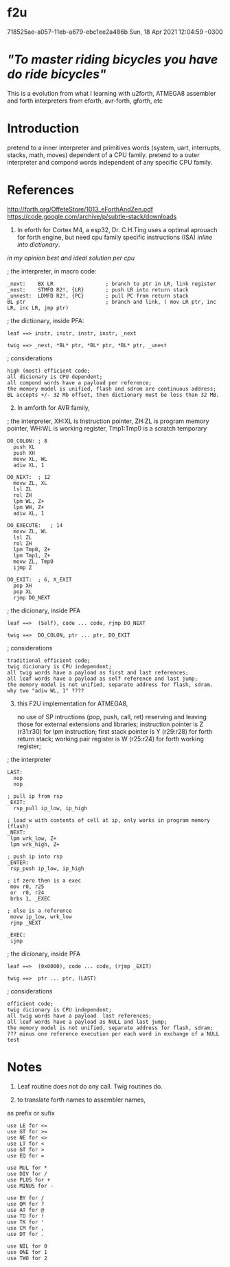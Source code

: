 # f2u

718525ae-a057-11eb-a679-ebc1ee2a486b Sun, 18 Apr 2021 12:04:59 -0300

# *"To master riding bicycles you have do ride bicycles"*

This is a evolution from what I learning with u2forth, ATMEGA8 assembler and forth interpreters from eforth, avr-forth, gforth, etc

# Introduction

  pretend to a inner interpreter and primitives words (system, uart, interrupts, stacks, math, moves) dependent of a CPU family.
  pretend to a outer interpreter and compond words independent of any specific CPU family.

# References

http://forth.org/OffeteStore/1013_eForthAndZen.pdf
https://code.google.com/archive/p/subtle-stack/downloads

1. In eforth for Cortex M4, a esp32, Dr. C.H.Ting uses a optimal aprouach for forth engine, but need cpu family specific instructions (ISA) *inline into dictionary*.

  _in my opinion best and ideal solution per cpu_

; the interpreter, in macro code:

    _next:    BX LR                 ; branch to ptr in LR, link register
    _nest:    STMFD R2!, {LR}       ; push LR into return stack
    _unnest:  LDMFD R2!, {PC}       ; pull PC from return stack
    BL ptr                          ; branch and link, ( mov LR ptr, inc LR, inc LR, jmp ptr)

; the dictionary, inside PFA:

    leaf ==> instr, instr, instr, instr, _next
    
    twig ==> _nest, *BL* ptr, *BL* ptr, *BL* ptr, _unest        

; considerations
    
    high (most) efficient code;
    all dicionary is CPU dependent;
    all compond words have a payload per reference;
    the memory model is unified, flash and sdrom are continuous address;
    BL accepts +/- 32 Mb offset, then dictionary must be less than 32 MB.
    
2. In amforth for AVR family,

; the interpreter, XH:XL is Instruction pointer, ZH:ZL is program memory pointer, WH:WL is working register, Tmp1:Tmp0 is a scratch temporary

    DO_COLON: ; 8
      push XL
      push XH
      movw XL, WL
      adiw XL, 1
      
    DO_NEXT:  ; 12
      movw ZL, XL
      lsl ZL
      rol ZH
      lpm WL, Z+
      lpm WH, Z+
      adiw XL, 1
      
    DO_EXECUTE:   ; 14
      movw ZL, WL
      lsl ZL
      rol ZH
      lpm Tmp0, Z+
      lpm Tmp1, Z+
      movw ZL, Tmp0
      ijmp Z
      
    DO_EXIT:  ; 6, X_EXIT
      pop XH
      pop XL
      rjmp DO_NEXT

; the dicionary, inside PFA 
  
    leaf ==>  (Self), code ... code, rjmp DO_NEXT
    
    twig ==>  DO_COLON, ptr ... ptr, DO_EXIT

; considerations
    
    traditional efficient code;
    twig dicionary is CPU independent;
    all twig words have a payload as first and last references;
    all leaf words have a payload as self reference and last jump;
    the memory model is not unified, separate address for flash, sdram.
    why two "adiw WL, 1" ????
    
3. this F2U implementation for ATMEGA8, 

    no use of SP intructions (pop, push, call, ret) reserving and leaving those for external extensions and libraries;
    instruction pointer is Z (r31:r30) for lpm instruction;
    first stack pointer is Y (r29:r28) for forth return stack;
    working pair register is W (r25:r24) for forth working register;
    
; the interpreter
    
    LAST:
      nop
      nop
      
    ; pull ip from rsp
    _EXIT:
      rsp_pull ip_low, ip_high

    ; load w with contents of cell at ip, only works in program memory (flash)
    _NEXT:
     lpm wrk_low, Z+
     lpm wrk_high, Z+

    ; push ip into rsp
    _ENTER:
     rsp_push ip_low, ip_high
     
    ; if zero then is a exec
     mov r0, r25
     or  r0, r24
     brbs 1, _EXEC

    ; else is a reference
     movw ip_low, wrk_low
     rjmp _NEXT

    _EXEC:
     ijmp
        
; the dicionary, inside PFA 
  
    leaf ==>  (0x0000), code ... code, (rjmp _EXIT)

    twig ==>  ptr ... ptr, (LAST)
    
; considerations
    
    efficient code;
    twig dicionary is CPU independent;
    all twig words have a payload  last references;
    all leaf words have a payload as NULL and last jump;
    the memory model is not unified, separate address for flash, sdram;
    ??? minus one reference execution per each word in exchange of a NULL test
  
# Notes

1. Leaf routine does not do any call. Twig routines do.

2. to translate forth names to assembler names, 
   
as prefix or sufix
    
    use LE for <=
    use GT for >=
    use NE for <>
    use LT for <
    use GT for >
    use EQ for =

    use MUL for *
    use DIV for /
    use PLUS for +
    use MINUS for -

    use BY for /
    use QM for ?
    use AT for @
    use TO for !
    use TK for '
    use CM for ,
    use DT for .

    use NIL for 0
    use ONE for 1
    use TWO for 2
